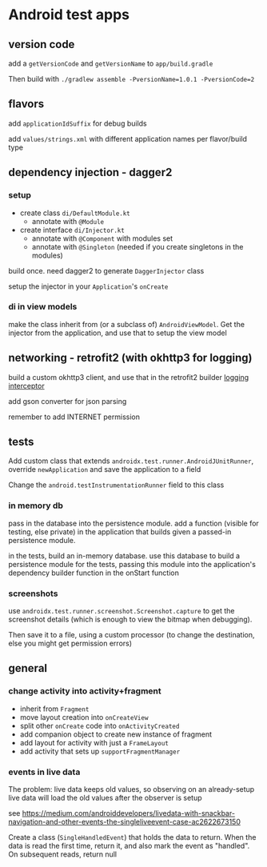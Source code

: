 # Android test apps

## version code

add a `getVersionCode` and `getVersionName` to `app/build.gradle`

Then build with `./gradlew assemble -PversionName=1.0.1 -PversionCode=2`

## flavors

add `applicationIdSuffix` for debug builds

add `values/strings.xml` with different application names per flavor/build type

## dependency injection - dagger2

### setup

- create class `di/DefaultModule.kt`
    - annotate with `@Module`
- create interface `di/Injector.kt`
    - annotate with `@Component` with modules set
    - annotate with `@Singleton` (needed if you create singletons in the modules)

build once. need dagger2 to generate `DaggerInjector` class

setup the injector in your `Application`'s `onCreate`

### di in view models

make the class inherit from (or a subclass of) `AndroidViewModel`. Get the injector from the application,
and use that to setup the view model

## networking - retrofit2 (with okhttp3 for logging)

build a custom okhttp3 client, and use that in the retrofit2 builder [logging interceptor](https://github.com/square/okhttp/tree/master/okhttp-logging-interceptor)

add gson converter for json parsing

remember to add INTERNET permission

## tests

Add custom class that extends `androidx.test.runner.AndroidJUnitRunner`, override `newApplication` and save
the application to a field

Change the `android.testInstrumentationRunner` field to this class

### in memory db

pass in the database into the persistence module. add a function (visible for testing, else private) in
the application that builds given a passed-in persistence module.

in the tests, build an in-memory database. use this database to build a persistence module for the tests,
passing this module into the application's dependency builder function in the onStart function

### screenshots

use `androidx.test.runner.screenshot.Screenshot.capture` to get the screenshot details (which is enough to view the bitmap when debugging).

Then save it to a file, using a custom processor (to change the destination, else you might get permission errors)

## general

### change activity into activity+fragment

- inherit from `Fragment`
- move layout creation into `onCreateView`
- split other `onCreate` code into `onActivityCreated`
- add companion object to create new instance of fragment
- add layout for activity with just a `FrameLayout`
- add activity that sets up `supportFragmentManager`

### events in live data

The problem: live data keeps old values, so observing on an already-setup live data will load the old values after the observer is setup

see https://medium.com/androiddevelopers/livedata-with-snackbar-navigation-and-other-events-the-singleliveevent-case-ac2622673150

Create a class (`SingleHandledEvent`) that holds the data to return. When the data is read the first time, return it, and also mark the event as "handled".
On subsequent reads, return null
